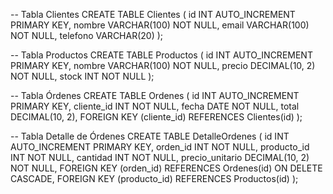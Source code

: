 -- Tabla Clientes
CREATE TABLE Clientes (
    id INT AUTO_INCREMENT PRIMARY KEY,
    nombre VARCHAR(100) NOT NULL,
    email VARCHAR(100) NOT NULL,
    telefono VARCHAR(20)
);

-- Tabla Productos
CREATE TABLE Productos (
    id INT AUTO_INCREMENT PRIMARY KEY,
    nombre VARCHAR(100) NOT NULL,
    precio DECIMAL(10, 2) NOT NULL,
    stock INT NOT NULL
);

-- Tabla Órdenes
CREATE TABLE Ordenes (
    id INT AUTO_INCREMENT PRIMARY KEY,
    cliente_id INT NOT NULL,
    fecha DATE NOT NULL,
    total DECIMAL(10, 2),
    FOREIGN KEY (cliente_id) REFERENCES Clientes(id)
);

-- Tabla Detalle de Órdenes
CREATE TABLE DetalleOrdenes (
    id INT AUTO_INCREMENT PRIMARY KEY,
    orden_id INT NOT NULL,
    producto_id INT NOT NULL,
    cantidad INT NOT NULL,
    precio_unitario DECIMAL(10, 2) NOT NULL,
    FOREIGN KEY (orden_id) REFERENCES Ordenes(id) ON DELETE CASCADE,
    FOREIGN KEY (producto_id) REFERENCES Productos(id)
);

